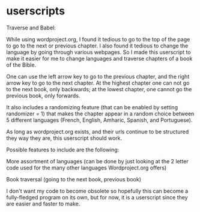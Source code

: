 # userscripts

Traverse and Babel:  

While using wordproject.org, I found it tedious to go to the top of the page to go to the next or previous chapter. I also found it tedious to change the language by going through various webpages. So I made this userscript to make it easier for me to change languages and traverse chapters of a book of the Bible. 

One can use the left arrow key to go to the previous chapter, and the right arrow key to go to the next chapter. At the highest chapter one can not go to the next book, only backwards; at the lowest chapter, one cannot go the previous book, only forwards.

It also includes a randomizing feature (that can be enabled by setting randomizer = 1) that makes the chapter appear in a random choice between 5 different languages (French, English, Amharic, Spanish, and Portuguese).

As long as wordproject.org exists, and their urls continue to be structured they way they are, this userscript should work.

Possible features to include are the following:

More assortment of languages (can be done by just looking at the 2 letter code used for the many other languages Wordproject.org offers)

Book traversal (going to the next book, previous book)

I don't want my code to become obsolete so hopefully this can become a fully-fledged program on its own, but for now, it is a userscript since they are easier and faster to make.
